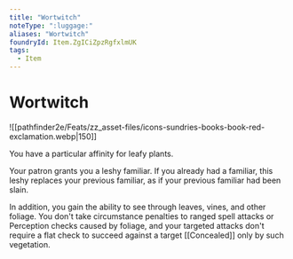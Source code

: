 ```yaml
---
title: "Wortwitch"
noteType: ":luggage:"
aliases: "Wortwitch"
foundryId: Item.ZgICiZpzRgfxlmUK
tags:
  - Item
---
```


# Wortwitch
![[pathfinder2e/Feats/zz_asset-files/icons-sundries-books-book-red-exclamation.webp|150]]

You have a particular affinity for leafy plants.

Your patron grants you a leshy familiar. If you already had a familiar, this leshy replaces your previous familiar, as if your previous familiar had been slain.

In addition, you gain the ability to see through leaves, vines, and other foliage. You don't take circumstance penalties to ranged spell attacks or Perception checks caused by foliage, and your targeted attacks don't require a flat check to succeed against a target [[Concealed]] only by such vegetation.

